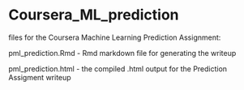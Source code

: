 # Coursera_ML_prediction

files for the Coursera Machine Learning Prediction Assignment:

pml_prediction.Rmd - Rmd markdown file for generating the writeup

pml_prediction.html - the compiled .html output for the Prediction Assigment writeup

